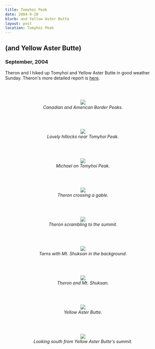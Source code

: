 ```yaml
---
title: Tomyhoi Peak
date: 2004-9-20
blurb: and Yellow Aster Butte
layout: post
location: Tomyhoi Peak
---
```


<h2>(and Yellow Aster Butte)</h2>
<h3>September, 2004</h3>

<p>
</p>
<p>
Theron and I hiked up Tomyhoi and Yellow Aster Butte in good weather Sunday.
Theron's more detailed report is <a href="
http://www.theronwelch.com/mountains/pnw/north/tomyhoi/index.htm">here</a>.
</p>
<p>
<br><br><center>
<img src="images/articles/trips/2004/borderpeaks.jpg"><br>
<i>Canadian and American Border Peaks.</i><br></center>

<br><br><center>
<img src="images/articles/trips/2004/hillocks.jpg"><br>
<i>Lovely hillocks near Tomyhoi Peak.</i><br></center>

<br><br><center>
<img src="images/articles/trips/2004/michaeltom.jpg"><br>
<i>Michael on Tomyhoi Peak.</i><br></center>

<br><br><center>
<img src="images/articles/trips/2004/neargable.jpg"><br>
<i>Theron crossing a gable.</i><br></center>

<br><br><center>
<img src="images/articles/trips/2004/nearsumth.jpg"><br>
<i>Theron scrambling to the summit.</i><br></center>

<br><br><center>
<img src="images/articles/trips/2004/shuksanview.jpg"><br>
<i>Tarns with Mt. Shuksan in the background.</i><br></center>

<br><br><center>
<img src="images/articles/trips/2004/theronbrskies.jpg"><br>
<i>Theron and Mt. Shuksan.</i><br></center>

<br><br><center>
<img src="images/articles/trips/2004/yasterbutte.jpg"><br>
<i>Yellow Aster Butte.</i><br></center>

<br><br><center>
<img src="images/articles/trips/2004/yastersummitv.jpg"><br>
<i>Looking south from Yellow Aster Butte's summit.</i><br></center>

</p>

